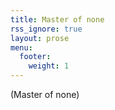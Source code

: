 ```yaml
---
title: Master of none
rss_ignore: true
layout: prose
menu:
  footer:
    weight: 1
---
```


(Master of none)
